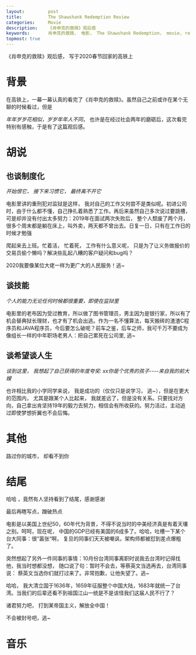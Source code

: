 ```yaml
---
layout:     	post
title:      	The Shawshank Redemption Review
categories: 	Movie
description:   	《肖申克的救赎》观后感
keywords: 		肖申克的救赎， 电影， The Shawshank Redemption， movie, review
topmost: true
---
```


《肖申克的救赎》观后感， 写于2020春节回家的高铁上

# 背景

在高铁上，一幕一幕认真的看完了《肖申克的救赎》。虽然自己之前或许在某个无聊的时候看过，但是

*年年岁岁花相似，岁岁年年人不同*， 也许是在经过社会两年的磨砺后，这次看完特别有感触，于是有了这篇观后感。

# 胡说

## 也谈制度化

*开始恨它， 接下来习惯它， 最终离不开它*

电影里讲的重刑犯对监狱是这样， 我对自己的工作又何尝不是类似呢。初进公司时，由于什么都不懂，自己挣扎着熟悉了工作。再后来虽然自己多次说过要跳槽， 可是却并没有付出太多努力：2019年在面试两次失败后， 整个人颓废了两个月，很多个周末都是躺在床上，叫外卖，两天都不曾出去。日复一日，只有在工作日的时候才勉强

爬起来去上班。忙着活， 忙着死， 工作有什么意义呢， 只是为了让义务做报价的交易员偷个懒吗？解决些乱起八糟的客户疑问和bug吗？

2020我要像某位大佬一样为更广大的人民服务！逃~ 									

## 谈技能

*个人的能力无论任何时候都很重要，即使在监狱里*

电影里的老布因为受过教育，所以做了图书管理员，男主因为是银行家，所以有了机会替典狱长理财，也才有了机会出逃。作为一名不懂算法，每天搬砖的渣渣C程序员和JAVA程序员，今后要怎么破呢？前车之鉴，后车之师，我可千万不要成为像组长一样的中年职场老男人：把自己累死在公司里, 逃~

## 谈希望谈人生

*谈到这里， 我想起了自己获得的年度夸奖: xx你是个优秀的孩子----来自我的前大嫂*

也许相比我的小学同学来说， 我是成功的（仅仅只是说学习， 逃~），但是在更大的范围内， 尤其是跟某个人比起来， 我就差远了，但是没有关系。只要找对方向，自己拿出肯坚持19年的毅力去努力，相信会有所收获的。努力活过，主动追过即使梦想折翼也不会后悔。

# 其他

路过你的城市， 却看不到你

# 结尾

哈哈 ，竟然有人坚持看到了结尾，感谢感谢

最后再瞎写点，蹭破热点

电影是以美国上世纪50，60年代为背景，不得不说当时的中美经济真是有着天壤之别。呵呵，现在呢， 中国的GDP已经有美国的6成多了。哈哈，吐槽一下某个台大同事：很”嚣张“啊， 复旦的同事们天天被嘲讽，架构师都被怼到差点爆粗了。

突然想起了另外一件同事的事情：10月份台湾同事离职时说我去台湾时记得找他，我当时想都没想， 随口说了句：暂时不会去，等蔡英文当选再去，台湾同事说： 蔡英文当选你们就打过来了。非常抱歉，让他失望了。逃~

哈哈， 我大清立国于1636年，1659年征服整个中国大陆，1683年就统一了台湾。当我们的后辈还看不到祖国江山一统是不是该怪我们这届人民不行了？

诸君努力吧， 打到某帝国主义，解放全中国！

不会被封号吧，逃~

# 音乐

